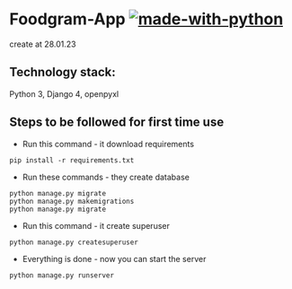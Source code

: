 # Foodgram-App [![made-with-python](https://img.shields.io/badge/Made%20with-Python-1f425f.svg)](https://www.python.org/)
create at 28.01.23
## Technology stack:
Python 3, Django 4, openpyxl
## Steps to be followed for first time use
- Run this command - it download requirements
```
pip install -r requirements.txt
```
- Run these commands - they create database
```
python manage.py migrate
python manage.py makemigrations
python manage.py migrate
```
- Run this command - it create superuser
```
python manage.py createsuperuser
```
- Everything is done - now you can start the server
```
python manage.py runserver
```